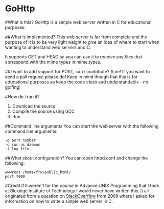 GoHttp
======

#What is this?
GoHttp is a simple web server written in C for educational purposes.

##What is implemented?
This web server is far from complete and the purpose of it is to be very light weight to give an idea of where to start when wanting to understand web servers and C.

It supports GET and HEAD so you can use it to receive any files that correspond with the mime types in mime.types.

##I want to add support for POST, can I contribute?
Sure! If you want to send a pull request please do! Keep in mind though that this is for educational purposes so keep the code clean and understandable - no golfing!

#How do I run it?

1. Download the source
2. Compile the source using GCC
3. Run

##Command line arguments
You can start the web server with the following command line arguments:

	-p port number
	-d run as daemon
	-l log file

##What about configuration?
You can open httpd.conf and change the following:

	wwwroot /home/frw/public_html/
	port 7000

#Credit
If it weren't for the course in Advance UNIX Programming that I took at Blekinge Institute of Technology I would never have written this. It all originated from a question on [StackOverflow](http://stackoverflow.com/questions/409087/creating-a-web-server-in-pure-c) from 2009 where I asked for information on how to write a simple web server in C.